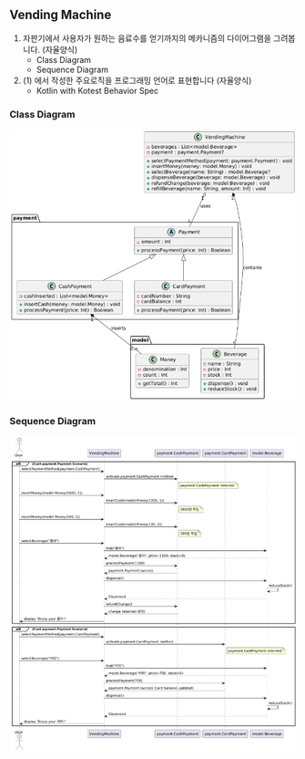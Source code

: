 ## Vending Machine

1. 자판기에서 사용자가 원하는 음료수를 얻기까지의 메카니즘의 다이어그램을 그려봅니다. (자율양식)
   - Class Diagram
   - Sequence Diagram
2. (1) 에서 작성한 주요로직을 프로그래밍 언어로 표현합니다 (자율양식)
   - Kotlin with Kotest Behavior Spec

### Class Diagram
![img.png](docs/class-diagram.png)

### Sequence Diagram
![img.png](docs/sequence-diagram.png)
